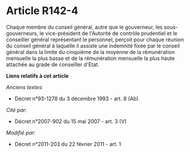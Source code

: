 # Article R142-4

Chaque membre du conseil général, autre que le gouverneur,   les sous-gouverneurs, le vice-président de l'Autorité de
contrôle prudentiel   et le conseiller général représentant le personnel, perçoit pour chaque réunion du conseil général à
laquelle il assiste une indemnité fixée par le conseil général dans la limite du cinquième de la moyenne de la rémunération
mensuelle la plus basse et de la rémunération mensuelle la plus haute attachée au grade de conseiller d'Etat.

**Liens relatifs à cet article**

_Anciens textes_:

  - Décret n°93-1278 du 3 décembre 1993 - art. 8 (Ab)

_Cité par_:

  - Décret n°2007-902 du 15 mai 2007 - art. 3 (V)

_Modifié par_:

  - Décret n°2011-203 du 22 février 2011 - art. 1
